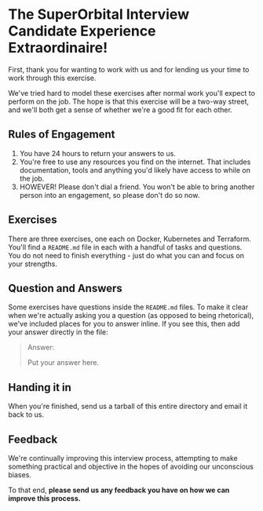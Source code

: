 # The SuperOrbital Interview Candidate Experience Extraordinaire!

First, thank you for wanting to work with us and for lending us your time to work through this exercise.

We've tried hard to model these exercises after normal work you'll expect to perform on the job.  The hope is that this exercise will be a two-way street, and we'll both get a sense of whether we're a good fit for each other.

## Rules of Engagement

1. You have 24 hours to return your answers to us.
2. You're free to use any resources you find on the internet.  That includes documentation, tools and anything you'd likely have access to while on the job.
3. HOWEVER!  Please don't dial a friend.  You won't be able to bring another
   person into an engagement, so please don't do so now.

## Exercises

There are three exercises, one each on Docker, Kubernetes and Terraform. You'll
find a `README.md` file in each with a handful of tasks and questions. You do not need to finish everything - just do what you can and focus on your strengths.

## Question and Answers

Some exercises have questions inside the `README.md` files.  To make it clear when we're actually asking you a question (as opposed to being rhetorical), we've included places for you to answer inline.  If you see this, then add your answer directly in the file:

> Answer:
>
> Put your answer here.

## Handing it in

When you're finished, send us a tarball of this entire directory and email it back to us.

## Feedback

We're continually improving this interview process, attempting to make something practical and objective in the hopes of avoiding our unconscious biases.

To that end, **please send us any feedback you have on how we can improve this process.**
